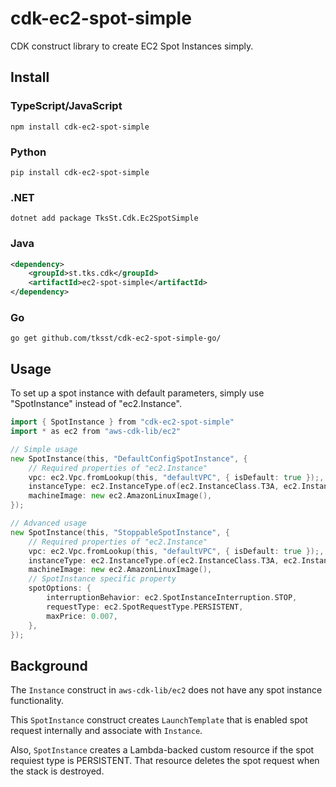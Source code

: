 # cdk-ec2-spot-simple

CDK construct library to create EC2 Spot Instances simply.

## Install

### TypeScript/JavaScript

```shell
npm install cdk-ec2-spot-simple
```

### Python

```shell
pip install cdk-ec2-spot-simple
```

### .NET

```shell
dotnet add package TksSt.Cdk.Ec2SpotSimple
```

### Java

```xml
<dependency>
    <groupId>st.tks.cdk</groupId>
    <artifactId>ec2-spot-simple</artifactId>
</dependency>
```

### Go

```shell
go get github.com/tksst/cdk-ec2-spot-simple-go/
```

## Usage

To set up a spot instance with default parameters, simply use "SpotInstance" instead of "ec2.Instance".

```go
import { SpotInstance } from "cdk-ec2-spot-simple"
import * as ec2 from "aws-cdk-lib/ec2"

// Simple usage
new SpotInstance(this, "DefaultConfigSpotInstance", {
    // Required properties of "ec2.Instance"
    vpc: ec2.Vpc.fromLookup(this, "defaultVPC", { isDefault: true });,
    instanceType: ec2.InstanceType.of(ec2.InstanceClass.T3A, ec2.InstanceSize.NANO),
    machineImage: new ec2.AmazonLinuxImage(),
});

// Advanced usage
new SpotInstance(this, "StoppableSpotInstance", {
    // Required properties of "ec2.Instance"
    vpc: ec2.Vpc.fromLookup(this, "defaultVPC", { isDefault: true });,
    instanceType: ec2.InstanceType.of(ec2.InstanceClass.T3A, ec2.InstanceSize.NANO),
    machineImage: new ec2.AmazonLinuxImage(),
    // SpotInstance specific property
    spotOptions: {
        interruptionBehavior: ec2.SpotInstanceInterruption.STOP,
        requestType: ec2.SpotRequestType.PERSISTENT,
        maxPrice: 0.007,
    },
});
```

## Background

The `Instance` construct in `aws-cdk-lib/ec2` does not have any spot instance functionality.

This `SpotInstance` construct creates `LaunchTemplate` that is enabled spot request internally and associate with `Instance`.

Also, `SpotInstance` creates a Lambda-backed custom resource if the spot requiest type is PERSISTENT. That resource deletes the spot request when the stack is destroyed.
